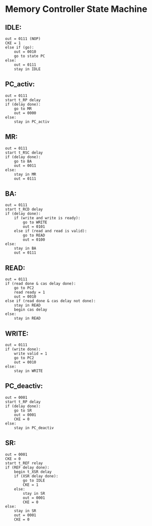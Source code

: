 # Memory Controller State Machine 
## IDLE:
    out = 0111 (NOP)
    CKE = 1
    else if (go):
        out = 0010
        go to state PC
    else:
        out = 0111
        stay in IDLE

## PC_activ:
    out = 0111 
    start t_RP delay
    if (delay done):
        go to MR
        out = 0000
    else:
        stay in PC_activ

## MR: 
    out = 0111
    start t_RSC delay
    if (delay done):
        go to BA
        out = 0011
    else:
        stay in MR
        out = 0111

## BA:
    out = 0111
    start t_RCD delay
    if (delay done):
        if (write and write is ready):
            go to WRITE
            out = 0101
        else if (read and read is valid):
            go to READ
            out = 0100
    else:
        stay in BA
        out = 0111

## READ:
    out = 0111
    if (read done & cas delay done):
        go to PC2
        read ready = 1
        out = 0010
    else if (read done & cas delay not done):
        stay in READ
        begin cas delay
    else:
        stay in READ

## WRITE:
    out = 0111
    if (write done):
        write valid = 1
        go to PC2
        out = 0010
    else:
        stay in WRITE

## PC_deactiv:
    out = 0001
    start t_RP delay
    if (delay done):
        go to SR
        out = 0001
        CKE = 0
    else:
        stay in PC_deactiv


## SR:
    out = 0001
    CKE = 0
    start t_REF relay
    if (REF delay done):
        begin t_XSR delay
        if (XSR delay done):
            go to IDLE
            CKE = 1
        else:
            stay in SR
            out = 0001
            CKE = 0
    else:
        stay in SR
        out = 0001
        CKE = 0
